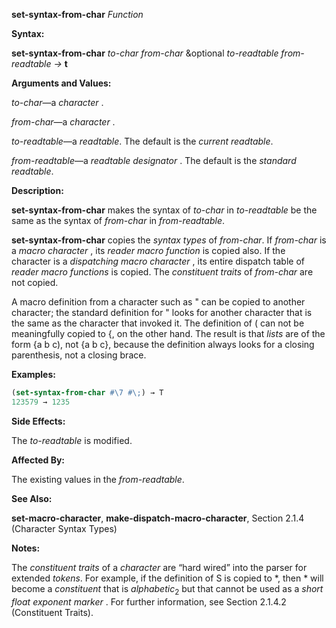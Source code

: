 **set-syntax-from-char** *Function* 



**Syntax:** 



**set-syntax-from-char** *to-char from-char* &amp;optional *to-readtable from-readtable →* **t** 



**Arguments and Values:** 



*to-char*—a *character* . 



*from-char*—a *character* . 



*to-readtable*—a *readtable*. The default is the *current readtable*. 



*from-readtable*—a *readtable designator* . The default is the *standard readtable*. 



**Description:** 



**set-syntax-from-char** makes the syntax of *to-char* in *to-readtable* be the same as the syntax of *from-char* in *from-readtable*. 



**set-syntax-from-char** copies the *syntax types* of *from-char*. If *from-char* is a *macro character* , its *reader macro function* is copied also. If the character is a *dispatching macro character* , its entire dispatch table of *reader macro functions* is copied. The *constituent traits* of *from-char* are not copied. 



A macro definition from a character such as " can be copied to another character; the standard definition for " looks for another character that is the same as the character that invoked it. The definition of ( can not be meaningfully copied to \{, on the other hand. The result is that *lists* are of the form \{a b c), not \{a b c\}, because the definition always looks for a closing parenthesis, not a closing brace. 



**Examples:**
```lisp
(set-syntax-from-char #\7 #\;) → T 
123579 → 1235 
```
**Side Effects:** 



The *to-readtable* is modified. 



**Affected By:** 



The existing values in the *from-readtable*. 



**See Also:** 



**set-macro-character**, **make-dispatch-macro-character**, Section 2.1.4 (Character Syntax Types) 



 



 



**Notes:** 



The *constituent traits* of a *character* are “hard wired” into the parser for extended *tokens*. For example, if the definition of S is copied to \*, then \* will become a *constituent* that is *alphabetic*<sub>2</sub> but that cannot be used as a *short float exponent marker* . For further information, see Section 2.1.4.2 (Constituent Traits). 



